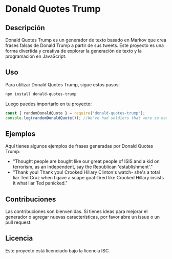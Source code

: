 # Donald Quotes Trump

## Descripción

Donald Quotes Trump es un generador de texto basado en Markov que crea frases falsas de Donald Trump a partir de sus tweets. Este proyecto es una forma divertida y creativa de explorar la generación de texto y la programación en JavaScript.

## Uso

Para utilizar Donald Quotes Trump, sigue estos pasos:

```bash
npm install donald-quotes-trump
```

Luego puedes importarlo en tu proyecto:

```js
const { randomDonaldQuote } = require("donald-quotes-trump");
console.log(randomDonaldQuote()); //We've had soldiers that were so badly hurt and killed. I want their families to get something.
```

## Ejemplos

Aquí tienes algunos ejemplos de frases generadas por Donald Quotes Trump:

- "Thought people are bought like our great people of ISIS and a kid on terrorism, as an Independent, say the Republican 'establishment'."
- "Thank you! Thank you! Crooked Hillary Clinton's watch- she's a total liar Ted Cruz when I gave a scape goat-fired like Crooked Hillary insists it what liar Ted panicked."

## Contribuciones

Las contribuciones son bienvenidas. Si tienes ideas para mejorar el generador o agregar nuevas características, por favor abre un issue o un pull request.

## Licencia

Este proyecto está licenciado bajo la licencia ISC.
